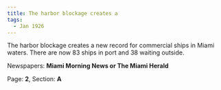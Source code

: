 ```yaml
---  
title: The harbor blockage creates a  
tags:  
  - Jan 1926  
---  
```

  
The harbor blockage creates a new record for commercial ships in Miami waters. There are now 83 ships in port and 38 waiting outside.  
  
Newspapers: **Miami Morning News or The Miami Herald**  
  
Page: **2**, Section: **A** 
